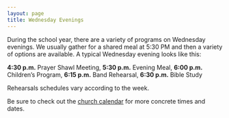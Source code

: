```yaml
---
layout: page
title: Wednesday Evenings
---
```


During the school year, there are a variety of programs on Wednesday evenings. We usually gather for a shared meal at 5:30 PM and then a variety of options are available. A typical Wednesday evening looks like this:

**4:30 p.m.** Prayer Shawl Meeting, **5:30 p.m.** Evening Meal, **6:00 p.m.** Children’s Program, **6:15 p.m.** Band Rehearsal, **6:30 p.m.** Bible Study

Rehearsals schedules vary according to the week.

Be sure to check out the [church calendar](/calendar) for more concrete times and dates.
